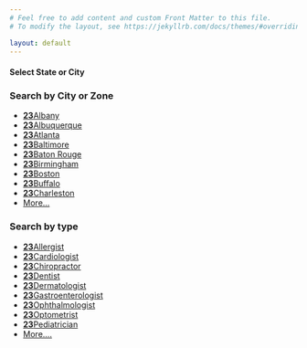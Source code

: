 ```yaml
---
# Feel free to add content and custom Front Matter to this file.
# To modify the layout, see https://jekyllrb.com/docs/themes/#overriding-theme-defaults

layout: default
---
```

<div id="results">
  <div class="container">
    <div class="row">
      <div class="col-md-6">
        <h4><strong>Select State or City</strong></h4>
      </div>
    </div>
    <!-- /row -->
  </div>
  <!-- /container -->
</div>
<!-- /results -->
<div class="container margin_60_35">
  <div class="row justify-content-center">
    <div class="col-xl-4 col-lg-5 col-md-6">
      <div class="list_home">
        <div class="list_title">
          <i class="icon_pin_alt"></i>
          <h3>Search by City or Zone</h3>
        </div>
        <ul>
          <li><a href="#0"><strong>23</strong>Albany</a></li>
          <li><a href="#0"><strong>23</strong>Albuquerque</a></li>
          <li><a href="#0"><strong>23</strong>Atlanta</a></li>
          <li><a href="#0"><strong>23</strong>Baltimore</a></li>
          <li><a href="#0"><strong>23</strong>Baton Rouge</a></li>
          <li><a href="#0"><strong>23</strong>Birmingham</a></li>
          <li><a href="#0"><strong>23</strong>Boston</a></li>
          <li><a href="#0"><strong>23</strong>Buffalo</a></li>
          <li><a href="#0"><strong>23</strong>Charleston</a></li>
          <li><a href="#0">More...</a></li>
        </ul>
      </div>
    </div>
    <div class="col-xl-4 col-lg-5 col-md-6">
      <div class="list_home">
        <div class="list_title">
          <i class="icon_archive_alt"></i>
          <h3>Search by type</h3>
        </div>
        <ul>
          <li><a href="#0"><strong>23</strong>Allergist</a></li>
          <li><a href="#0"><strong>23</strong>Cardiologist</a></li>
          <li><a href="#0"><strong>23</strong>Chiropractor</a></li>
          <li><a href="#0"><strong>23</strong>Dentist</a></li>
          <li><a href="#0"><strong>23</strong>Dermatologist</a></li>
          <li><a href="#0"><strong>23</strong>Gastroenterologist</a></li>
          <li><a href="#0"><strong>23</strong>Ophthalmologist</a></li>
          <li><a href="#0"><strong>23</strong>Optometrist</a></li>
          <li><a href="#0"><strong>23</strong>Pediatrician</a></li>
          <li><a href="#0">More....</a></li>
        </ul>
      </div>
    </div>
  </div>
  <!-- /row -->
</div>
</div>

